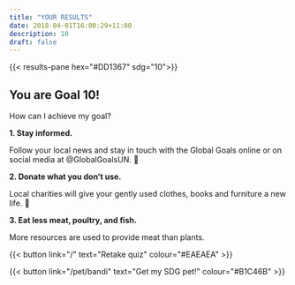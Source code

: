 ```yaml
---
title: "YOUR RESULTS"
date: 2018-04-01T16:00:29+11:00
description: 10
draft: false
---
```


{{< results-pane hex="#DD1367" sdg="10">}}

You are Goal 10!
---

How can I achieve my goal?

**1. Stay informed.** 

Follow your local news and stay in touch with the Global Goals online or on social media at @GlobalGoalsUN. 

**2. Donate what you don’t use.** 

Local charities will give your gently used clothes, books and furniture a new life. 

**3. Eat less meat, poultry, and fish.** 

More resources are used to provide meat than plants.

{{< button link="/" text="Retake quiz" colour="#EAEAEA" >}}

{{< button link="/pet/bandi" text="Get my SDG pet!" colour="#B1C46B" >}}
